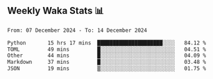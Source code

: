 ## Weekly Waka Stats 📊
<!--START_SECTION:waka-->

```txt
From: 07 December 2024 - To: 14 December 2024

Python       15 hrs 17 mins  █████████████████████░░░░   84.12 %
TOML         49 mins         █░░░░░░░░░░░░░░░░░░░░░░░░   04.51 %
Other        44 mins         █░░░░░░░░░░░░░░░░░░░░░░░░   04.09 %
Markdown     37 mins         █░░░░░░░░░░░░░░░░░░░░░░░░   03.48 %
JSON         19 mins         ▒░░░░░░░░░░░░░░░░░░░░░░░░   01.75 %
```

<!--END_SECTION:waka-->

<!--

Here are some ideas to get you started:

- 🔭 I’m currently working on (way to add branches committed on)
- 🌱 I’m currently learning Web Frameworks and Machine Learning! (Lisp, JS (react & angular), Python, and __)
- 💬 Ask me about ...
- 📫 How to reach me: 
- 😄 Pronouns: He/Him/His
- ⚡ Fun fact: ...

that-recsys-lab
-->
